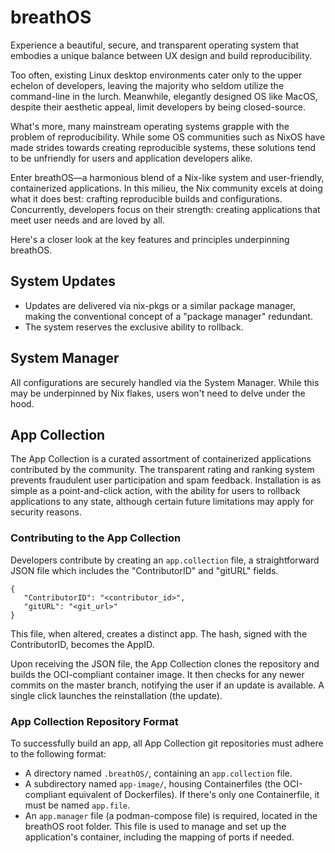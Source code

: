 # breathOS

Experience a beautiful, secure, and transparent operating system that embodies a unique balance between UX design and build reproducibility.

Too often, existing Linux desktop environments cater only to the upper echelon of developers, leaving the majority who seldom utilize the command-line in the lurch. Meanwhile, elegantly designed OS like MacOS, despite their aesthetic appeal, limit developers by being closed-source.

What's more, many mainstream operating systems grapple with the problem of reproducibility. While some OS communities such as NixOS have made strides towards creating reproducible systems, these solutions tend to be unfriendly for users and application developers alike.

Enter breathOS—a harmonious blend of a Nix-like system and user-friendly, containerized applications. In this milieu, the Nix community excels at doing what it does best: crafting reproducible builds and configurations. Concurrently, developers focus on their strength: creating applications that meet user needs and are loved by all.

Here's a closer look at the key features and principles underpinning breathOS.

## System Updates

- Updates are delivered via nix-pkgs or a similar package manager, making the conventional concept of a "package manager" redundant.
- The system reserves the exclusive ability to rollback.

## System Manager

All configurations are securely handled via the System Manager. While this may be underpinned by Nix flakes, users won't need to delve under the hood.

## App Collection

The App Collection is a curated assortment of containerized applications contributed by the community. The transparent rating and ranking system prevents fraudulent user participation and spam feedback. Installation is as simple as a point-and-click action, with the ability for users to rollback applications to any state, although certain future limitations may apply for security reasons.

### Contributing to the App Collection

Developers contribute by creating an `app.collection` file, a straightforward JSON file which includes the "ContributorID" and "gitURL" fields.

```
{
   "ContributorID": "<contributor_id>",
   "gitURL": "<git_url>"
}

```

This file, when altered, creates a distinct app. The hash, signed with the ContributorID, becomes the AppID.

Upon receiving the JSON file, the App Collection clones the repository and builds the OCI-compliant container image. It then checks for any newer commits on the master branch, notifying the user if an update is available. A single click launches the reinstallation (the update).

### App Collection Repository Format

To successfully build an app, all App Collection git repositories must adhere to the following format:

- A directory named `.breathOS/`, containing an `app.collection` file.
- A subdirectory named `app-image/`, housing Containerfiles (the OCI-compliant equivalent of Dockerfiles). If there's only one Containerfile, it must be named `app.file`.
- An `app.manager` file (a podman-compose file) is required, located in the breathOS root folder. This file is used to manage and set up the application's container, including the mapping of ports if needed.
